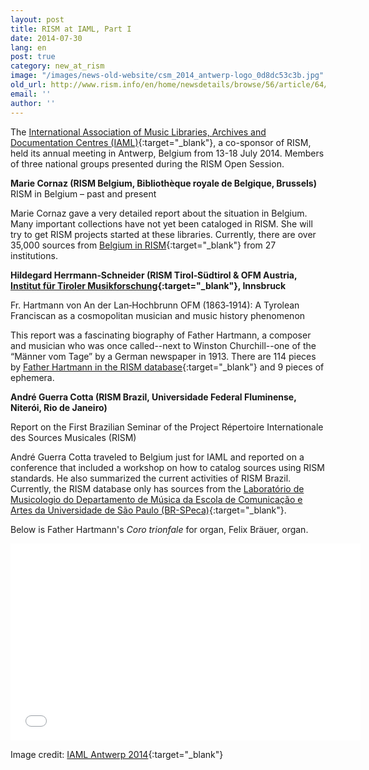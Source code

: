 ```yaml
---
layout: post
title: RISM at IAML, Part I
date: 2014-07-30
lang: en
post: true
category: new_at_rism
image: "/images/news-old-website/csm_2014_antwerp-logo_0d8dc53c3b.jpg"
old_url: http://www.rism.info/en/home/newsdetails/browse/56/article/64/rism-at-iaml-part-i.html
email: ''
author: ''
---
```


The [International Association of Music Libraries, Archives and Documentation Centres (IAML)](http://www.iaml.info/){:target="_blank"}, a co-sponsor of RISM, held its annual meeting in Antwerp, Belgium from 13-18 July 2014. Members of three national groups presented during the RISM Open Session.

**Marie Cornaz (RISM Belgium, Bibliothèque royale de Belgique, Brussels)**
RISM in Belgium – past and present

Marie Cornaz gave a very detailed report about the situation in Belgium. Many important collections have not yet been cataloged in RISM. She will try to get RISM projects started at these libraries. Currently, there are over 35,000 sources from [Belgium in RISM](https://opac.rism.info/search?View=rism&siglum=B-*){:target="_blank"} from 27 institutions.

**Hildegard Herrmann‐Schneider (RISM Tirol‐Südtirol & OFM Austria, [Institut für Tiroler Musikforschung](http://www.musikland-tirol.at/index.php){:target="_blank"}, Innsbruck**

Fr. Hartmann von An der Lan‐Hochbrunn OFM (1863‐1914): A Tyrolean Franciscan as a cosmopolitan musician and music history phenomenon

This report was a fascinating biography of Father Hartmann, a composer and musician who was once called--next to Winston Churchill--one of the “Männer vom Tage” by a German newspaper in 1913. There are 114 pieces by [Father Hartmann in the RISM database](https://opac.rism.info/search?View=rism&author=Hartmann+von+An){:target="_blank"} and 9 pieces of ephemera.

**André Guerra Cotta (RISM Brazil, Universidade Federal Fluminense, Niterói, Rio de Janeiro)**

Report on the First Brazilian Seminar of the Project Répertoire Internationale des Sources Musicales (RISM)

André Guerra Cotta traveled to Belgium just for IAML and reported on a conference that included a workshop on how to catalog sources using RISM standards. He also summarized the current activities of RISM Brazil. Currently, the RISM database only has sources from the [Laboratório de Musicologio do Departamento de Música da Escola de Comunicação e Artes da Universidade de São Paulo (BR-SPeca)](https://opac.rism.info/search?View=rism&siglum=BR-SPeca){:target="_blank"}.

Below is Father Hartmann's _Coro trionfale_ for organ, Felix Bräuer, organ.

<iframe width="560" height="315" src="//www.youtube.com/embed/WAFreDYxAUw" frameborder="0" allowfullscreen></iframe>


Image credit: [IAML Antwerp 2014](http://www.libraryconservatoryantwerp.be/iaml2014/index.php){:target="_blank"}